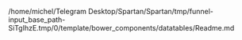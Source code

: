 /home/michel/Telegram Desktop/Spartan/Spartan/tmp/funnel-input_base_path-SiTgIhzE.tmp/0/template/bower_components/datatables/Readme.md
